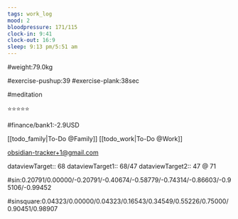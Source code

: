 ```yaml
---
tags: work_log
mood: 2
bloodpressure: 171/115
clock-in: 9:41
clock-out: 16:9
sleep: 9:13 pm/5:51 am
---
```


#weight:79.0kg

#exercise-pushup:39
#exercise-plank:38sec

#meditation

⭐⭐⭐⭐⭐

#finance/bank1:-2.9USD

[[todo_family|To-Do @Family]]
[[todo_work|To-Do @Work]]

obsidian-tracker+1@gmail.com


dataviewTarget:: 68
dataviewTarget1:: 68/47
dataviewTarget2:: 47 @ 71

#sin:0.20791/0.00000/-0.20791/-0.40674/-0.58779/-0.74314/-0.86603/-0.95106/-0.99452

#sinsquare:0.04323/0.00000/0.04323/0.16543/0.34549/0.55226/0.75000/0.90451/0.98907

